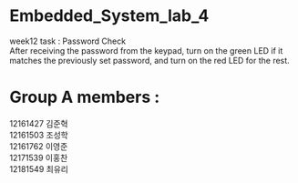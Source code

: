 # Embedded_System_lab_4
  week12 task : Password Check<br />
  After receiving the password from the keypad, turn on the green LED if it matches the previously set password, and turn on the red LED for the rest.

# Group A members : 
  12161427 김준혁<br />
  12161503 조성학<br />
  12161762 이영준<br />
  12171539 이홍찬<br />
  12181549 최유리
